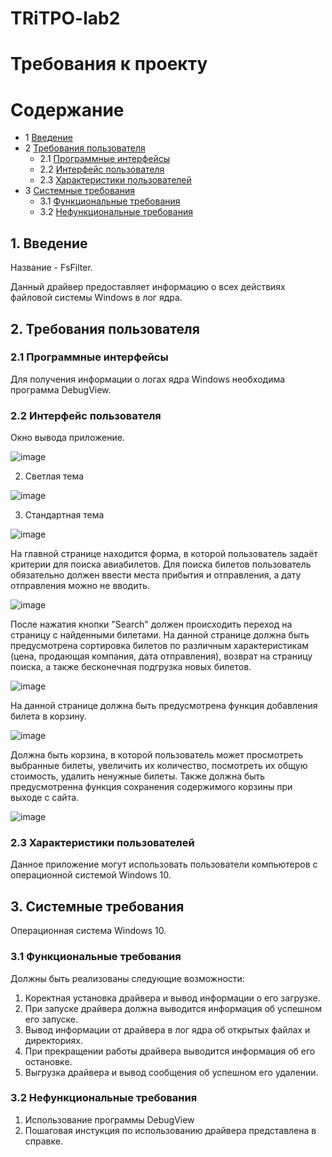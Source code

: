 # TRiTPO-lab2
# Требования к проекту 

Содержание
=================
* 1 [Введение](#1-введение)
* 2 [Требования пользователя](#2-требования-пользователя)
  * 2.1 [Программные интерфейсы](#21-программные-интерфейсы)
  * 2.2 [Интерфейс пользователя](#22-интерфейс-пользователя)
  * 2.3 [Характеристики пользователей](#23-характеристики-пользователей)
* 3 [Системные требования](#3-системные-требования)
  * 3.1 [Функциональные требования](#31-функциональные-требования)
  * 3.2 [Нефункциональные требования](#32-нефункциональные-требования)


## 1. Введение
Название - FsFilter.

Данный драйвер предоставляет информацию о всех действиях файловой системы Windows в лог ядра.

## 2. Требования пользователя

### 2.1 Программные интерфейсы
Для получения информации о логах ядра Windows необходима программа DebugView. 

### 2.2 Интерфейс пользователя

Окно вывода приложение.

![image](https://user-images.githubusercontent.com/68506750/198299191-d4e7d9bf-dbce-4bab-8e5b-3d7a1c043761.png)

2) Светлая тема

![image](https://user-images.githubusercontent.com/68506750/198299321-61a1f594-27de-4681-87d3-20b13cddf720.png)

3) Стандартная тема

![image](https://user-images.githubusercontent.com/68506750/198299440-1ff7addf-0673-45b0-97df-e2f5be441977.png)

На главной странице находится форма, в которой пользователь задаёт критерии для поиска авиабилетов. Для поиска билетов пользователь обязательно должен ввести места прибытия и отправления, а дату отправления можно не вводить.

![image](https://user-images.githubusercontent.com/68506750/198300365-4a691ba9-00b4-45a2-ad62-e58a581d7619.png)

После нажатия кнопки "Search" должен происходить переход на страницу с найденными билетами. На данной странице должна быть предусмотрена сортировка билетов по различным характеристикам (цена, продающая компания, дата отправления), возврат на страницу поиска, а также бесконечная подгрузка новых билетов. 

![image](https://user-images.githubusercontent.com/68506750/198307098-03e3859b-8401-4806-a40b-6fe5a8445f0c.png)

На данной странице должна быть предусмотрена функция добавления билета в корзину. 

![image](https://user-images.githubusercontent.com/68506750/198307206-2cc2324c-b24d-4926-a3cc-0ac855c13954.png)

Должна быть корзина, в которой пользователь может просмотреть выбранные билеты, увеличить их количество, посмотреть их общую стоимость, удалить ненужные билеты. Также должна быть предусмотренна функция сохранения содержимого корзины при выходе с сайта.

![image](https://user-images.githubusercontent.com/68506750/198302945-f2f7170a-9716-4d55-be29-4c30ca77f030.png)


### 2.3 Характеристики пользователей
Данное приложение могут использовать пользователи компьютеров с операционной системой Windows 10.

## 3. Системные требования
Операционная система Windows 10.
### 3.1 Функциональные требования
Должны быть реализованы следующие возможности:
1. Коректная установка драйвера и вывод информации о его загрузке.
2. При запуске драйвера должна выводится информация об успешном его запуске.
3. Вывод информации от драйвера в лог ядра об открытых файлах и директориях.
4. При прекращении работы драйвера выводится информация об его остановке.
5. Выгрузка драйвера и вывод сообщения об успешном его удалении.

### 3.2 Нефункциональные требования
1. Использование программы DebugView 
2. Пошаговая инстукция по использованию драйвера представлена в справке.
